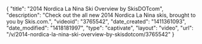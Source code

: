 {
    "title": "2014 Nordica La Nina Ski Overview by SkisDOTcom",
    "description": "Check out the all new 2014 Nordica La Nina skis, brought to you by Skis.com.",
    "videoid": "3765542",
    "date_created": "1411361093",
    "date_modified": "1418181997",
    "type": "captivate",
    "layout": "video",
    "url": "\/v\/2014-nordica-la-nina-ski-overview-by-skisdotcom\/3765542"
}
